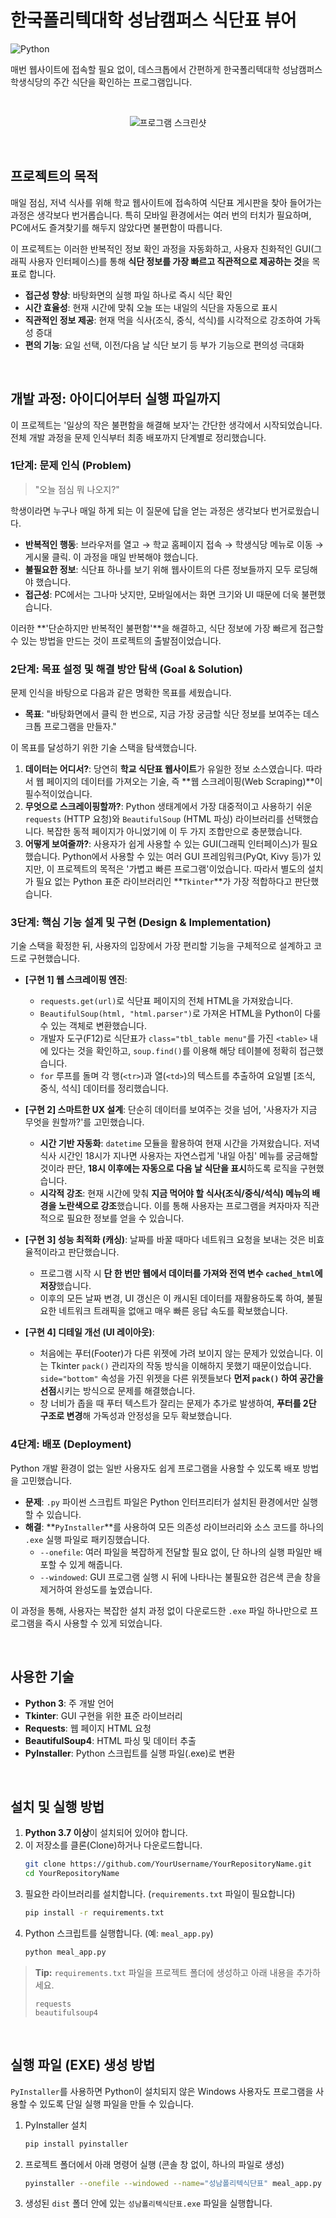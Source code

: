 # 한국폴리텍대학 성남캠퍼스 식단표 뷰어

![Python](https://img.shields.io/badge/Python-3.7%2B-blue?logo=python)

매번 웹사이트에 접속할 필요 없이, 데스크톱에서 간편하게 한국폴리텍대학 성남캠퍼스 학생식당의 주간 식단을 확인하는 프로그램입니다.

<br>
<div align="center">
    
![프로그램 스크린샷](./etc/.gif)
    
</div>
<br>

## 프로젝트의 목적

매일 점심, 저녁 식사를 위해 학교 웹사이트에 접속하여 식단표 게시판을 찾아 들어가는 과정은 생각보다 번거롭습니다. 특히 모바일 환경에서는 여러 번의 터치가 필요하며, PC에서도 즐겨찾기를 해두지 않았다면 불편함이 따릅니다.

이 프로젝트는 이러한 반복적인 정보 확인 과정을 자동화하고, 사용자 친화적인 GUI(그래픽 사용자 인터페이스)를 통해 **식단 정보를 가장 빠르고 직관적으로 제공하는 것**을 목표로 합니다.

- **접근성 향상**: 바탕화면의 실행 파일 하나로 즉시 식단 확인
- **시간 효율성**: 현재 시간에 맞춰 오늘 또는 내일의 식단을 자동으로 표시
- **직관적인 정보 제공**: 현재 먹을 식사(조식, 중식, 석식)를 시각적으로 강조하여 가독성 증대
- **편의 기능**: 요일 선택, 이전/다음 날 식단 보기 등 부가 기능으로 편의성 극대화

<br>

## 개발 과정: 아이디어부터 실행 파일까지

이 프로젝트는 '일상의 작은 불편함을 해결해 보자'는 간단한 생각에서 시작되었습니다. 전체 개발 과정을 문제 인식부터 최종 배포까지 단계별로 정리했습니다.

### 1단계: 문제 인식 (Problem)

> "오늘 점심 뭐 나오지?"

학생이라면 누구나 매일 하게 되는 이 질문에 답을 얻는 과정은 생각보다 번거로웠습니다.

- **반복적인 행동**: 브라우저를 열고 → 학교 홈페이지 접속 → 학생식당 메뉴로 이동 → 게시물 클릭. 이 과정을 매일 반복해야 했습니다.
- **불필요한 정보**: 식단표 하나를 보기 위해 웹사이트의 다른 정보들까지 모두 로딩해야 했습니다.
- **접근성**: PC에서는 그나마 낫지만, 모바일에서는 화면 크기와 UI 때문에 더욱 불편했습니다.

이러한 **'단순하지만 반복적인 불편함'**을 해결하고, 식단 정보에 가장 빠르게 접근할 수 있는 방법을 만드는 것이 프로젝트의 출발점이었습니다.

### 2단계: 목표 설정 및 해결 방안 탐색 (Goal & Solution)

문제 인식을 바탕으로 다음과 같은 명확한 목표를 세웠습니다.

- **목표**: "바탕화면에서 클릭 한 번으로, 지금 가장 궁금할 식단 정보를 보여주는 데스크톱 프로그램을 만들자."

이 목표를 달성하기 위한 기술 스택을 탐색했습니다.

1.  **데이터는 어디서?**: 당연히 **학교 식단표 웹사이트**가 유일한 정보 소스였습니다. 따라서 웹 페이지의 데이터를 가져오는 기술, 즉 **웹 스크레이핑(Web Scraping)**이 필수적이었습니다.
2.  **무엇으로 스크레이핑할까?**: Python 생태계에서 가장 대중적이고 사용하기 쉬운 `requests` (HTTP 요청)와 `BeautifulSoup` (HTML 파싱) 라이브러리를 선택했습니다. 복잡한 동적 페이지가 아니었기에 이 두 가지 조합만으로 충분했습니다.
3.  **어떻게 보여줄까?**: 사용자가 쉽게 사용할 수 있는 GUI(그래픽 인터페이스)가 필요했습니다. Python에서 사용할 수 있는 여러 GUI 프레임워크(PyQt, Kivy 등)가 있지만, 이 프로젝트의 목적은 '가볍고 빠른 프로그램'이었습니다. 따라서 별도의 설치가 필요 없는 Python 표준 라이브러리인 **`Tkinter`**가 가장 적합하다고 판단했습니다.

### 3단계: 핵심 기능 설계 및 구현 (Design & Implementation)

기술 스택을 확정한 뒤, 사용자의 입장에서 가장 편리할 기능을 구체적으로 설계하고 코드로 구현했습니다.

- **[구현 1] 웹 스크레이핑 엔진**:
    - `requests.get(url)`로 식단표 페이지의 전체 HTML을 가져왔습니다.
    - `BeautifulSoup(html, "html.parser")`로 가져온 HTML을 Python이 다룰 수 있는 객체로 변환했습니다.
    - 개발자 도구(F12)로 식단표가 `class="tbl_table menu"`를 가진 `<table>` 내에 있다는 것을 확인하고, `soup.find()`를 이용해 해당 테이블에 정확히 접근했습니다.
    - `for` 루프를 돌며 각 행(`<tr>`)과 열(`<td>`)의 텍스트를 추출하여 요일별 [조식, 중식, 석식] 데이터를 정리했습니다.

- **[구현 2] 스마트한 UX 설계**: 단순히 데이터를 보여주는 것을 넘어, '사용자가 지금 무엇을 원할까?'를 고민했습니다.
    - **시간 기반 자동화**: `datetime` 모듈을 활용하여 현재 시간을 가져왔습니다. 저녁 식사 시간인 18시가 지나면 사용자는 자연스럽게 '내일 아침' 메뉴를 궁금해할 것이라 판단, **18시 이후에는 자동으로 다음 날 식단을 표시**하도록 로직을 구현했습니다.
    - **시각적 강조**: 현재 시간에 맞춰 **지금 먹어야 할 식사(조식/중식/석식) 메뉴의 배경을 노란색으로 강조**했습니다. 이를 통해 사용자는 프로그램을 켜자마자 직관적으로 필요한 정보를 얻을 수 있습니다.

- **[구현 3] 성능 최적화 (캐싱)**: 날짜를 바꿀 때마다 네트워크 요청을 보내는 것은 비효율적이라고 판단했습니다.
    - 프로그램 시작 시 **단 한 번만 웹에서 데이터를 가져와 전역 변수 `cached_html`에 저장**했습니다.
    - 이후의 모든 날짜 변경, UI 갱신은 이 캐시된 데이터를 재활용하도록 하여, 불필요한 네트워크 트래픽을 없애고 매우 빠른 응답 속도를 확보했습니다.

- **[구현 4] 디테일 개선 (UI 레이아웃)**:
    - 처음에는 푸터(Footer)가 다른 위젯에 가려 보이지 않는 문제가 있었습니다. 이는 Tkinter `pack()` 관리자의 작동 방식을 이해하지 못했기 때문이었습니다. `side="bottom"` 속성을 가진 위젯을 다른 위젯들보다 **먼저 `pack()` 하여 공간을 선점**시키는 방식으로 문제를 해결했습니다.
    - 창 너비가 좁을 때 푸터 텍스트가 잘리는 문제가 추가로 발생하여, **푸터를 2단 구조로 변경**해 가독성과 안정성을 모두 확보했습니다.

### 4단계: 배포 (Deployment)

Python 개발 환경이 없는 일반 사용자도 쉽게 프로그램을 사용할 수 있도록 배포 방법을 고민했습니다.

- **문제**: `.py` 파이썬 스크립트 파일은 Python 인터프리터가 설치된 환경에서만 실행할 수 있습니다.
- **해결**: **`PyInstaller`**를 사용하여 모든 의존성 라이브러리와 소스 코드를 하나의 `.exe` 실행 파일로 패키징했습니다.
    - `--onefile`: 여러 파일을 복잡하게 전달할 필요 없이, 단 하나의 실행 파일만 배포할 수 있게 해줍니다.
    - `--windowed`: GUI 프로그램 실행 시 뒤에 나타나는 불필요한 검은색 콘솔 창을 제거하여 완성도를 높였습니다.

이 과정을 통해, 사용자는 복잡한 설치 과정 없이 다운로드한 `.exe` 파일 하나만으로 프로그램을 즉시 사용할 수 있게 되었습니다.

<br>

## 사용한 기술

- **Python 3**: 주 개발 언어
- **Tkinter**: GUI 구현을 위한 표준 라이브러리
- **Requests**: 웹 페이지 HTML 요청
- **BeautifulSoup4**: HTML 파싱 및 데이터 추출
- **PyInstaller**: Python 스크립트를 실행 파일(.exe)로 변환

<br>

## 설치 및 실행 방법

1.  **Python 3.7 이상**이 설치되어 있어야 합니다.
2.  이 저장소를 클론(Clone)하거나 다운로드합니다.
    ```bash
    git clone https://github.com/YourUsername/YourRepositoryName.git
    cd YourRepositoryName
    ```
3.  필요한 라이브러리를 설치합니다. (`requirements.txt` 파일이 필요합니다)
    ```bash
    pip install -r requirements.txt
    ```
4.  Python 스크립트를 실행합니다. (예: `meal_app.py`)
    ```bash
    python meal_app.py
    ```

> **Tip:** `requirements.txt` 파일을 프로젝트 폴더에 생성하고 아래 내용을 추가하세요.
> ```
> requests
> beautifulsoup4
> ```

<br>

## 실행 파일 (EXE) 생성 방법

`PyInstaller`를 사용하면 Python이 설치되지 않은 Windows 사용자도 프로그램을 사용할 수 있도록 단일 실행 파일을 만들 수 있습니다.

1.  PyInstaller 설치
    ```bash
    pip install pyinstaller
    ```
2.  프로젝트 폴더에서 아래 명령어 실행 (콘솔 창 없이, 하나의 파일로 생성)
    ```bash
    pyinstaller --onefile --windowed --name="성남폴리텍식단표" meal_app.py
    ```
3.  생성된 `dist` 폴더 안에 있는 `성남폴리텍식단표.exe` 파일을 실행합니다.
